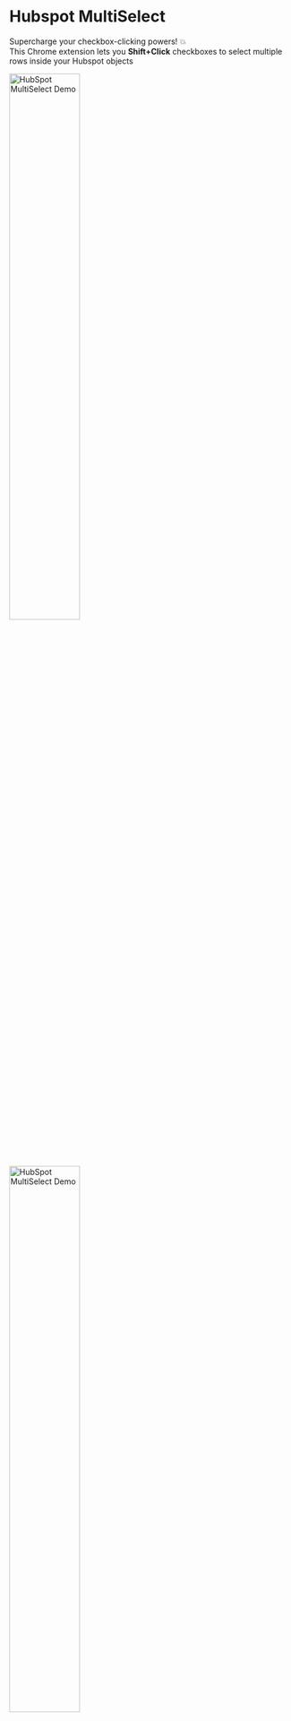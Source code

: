 # Hubspot MultiSelect

Supercharge your checkbox-clicking powers! 💥  
This Chrome extension lets you **Shift+Click** checkboxes to select multiple rows inside your Hubspot objects

<img src="https://145924978.fs1.hubspotusercontent-eu1.net/hubfs/145924978/Hubspot%20MultiSelect.gif" alt="HubSpot MultiSelect Demo" width="50%">

<img src="https://145924978.fs1.hubspotusercontent-eu1.net/hubfs/145924978/Multi-Select%20Property.gif" alt="HubSpot MultiSelect Demo" width="50%">


## 🧠 Why?
Because clicking one checkbox at a time is so 2005.  
With this extension, all it takes is:

> ✅ Click first checkbox → ⌨️ Hold SHIFT → ✅ Click last checkbox  
> 💡 Boom! Everything in between gets selected.



## 🚀 Installation

### Step 1: Clone this repo


### Step 2: Load it in Chrome

1. Open Google Chrome.
2. Go to: `chrome://extensions`
3. Toggle **Developer Mode** ON (top-right corner).
4. Click **"Load unpacked"**.
5. Select the folder you just cloned or unzipped.
6. ✅ You’ll see the extension icon appear. It’s now active!



## 🧪 How to Use

1. Navigate to any page that has multiple checkboxes.
2. Click the first checkbox you want to select.
3. Hold **SHIFT** on your keyboard.
4. Click the last checkbox in the range.
5. 🔥 All checkboxes in between will be automatically selected!



## 🛠️ Developer Notes

The extension injects a content script on all pages that listens for `click` events on `<input type="checkbox">` elements and handles Shift+Click logic. Works anywhere — no special framework needed.



## 📜 License

This project is licensed under the [MIT License](LICENSE).

You’re free to:
- Use it personally or commercially
- Modify, distribute, and contribute
- Just include the original license in your distribution

[![License: MIT](https://img.shields.io/badge/License-MIT-yellow.svg)](https://opensource.org/licenses/MIT)

## ❤️ Contribute

PRs are welcome! Just fork it, code it, and submit a pull request.
We’ll click all the checkboxes in celebration. 🎉


Created with ❤️ by [Sabir Buxsoo](https://linkedin.com/in/sabirbuxsoo) and some ChatGPT for the ReadMe 😏🤖
